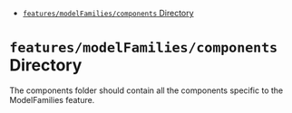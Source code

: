 <!-- START doctoc generated TOC please keep comment here to allow auto update -->
<!-- DON'T EDIT THIS SECTION, INSTEAD RE-RUN doctoc TO UPDATE -->

- [`features/modelFamilies/components` Directory](#featuresmodelfamiliescomponents-directory)

<!-- END doctoc generated TOC please keep comment here to allow auto update -->

# `features/modelFamilies/components` Directory

The components folder should contain all the components specific to the ModelFamilies feature.
